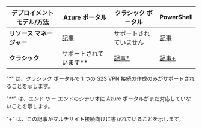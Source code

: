 | **デプロイメント モデル/方法** | **Azure ポータル** | **クラシック ポータル** | **PowerShell** |
| --- | --- | --- | --- |
| **リソース マネージャー** |[記事](../articles/vpn-gateway/vpn-gateway-howto-site-to-site-resource-manager-portal.md) |サポートされていません |[記事](../articles/vpn-gateway/vpn-gateway-create-site-to-site-rm-powershell.md) |
| **クラシック** |サポートされています** |[記事*](../articles/vpn-gateway/vpn-gateway-site-to-site-create.md) |[記事+](../articles/vpn-gateway/vpn-gateway-multi-site.md) |

"*" は、クラシック ポータルで 1 つの S2S VPN 接続の作成のみがサポートされることを示します。

"**" は、エンド ツー エンドのシナリオに Azure ポータルがまだ対応していないことを示します。

"+" は、この記事がマルチサイト接続向けに書かれていることを示します。



<!--HONumber=Nov16_HO2-->


